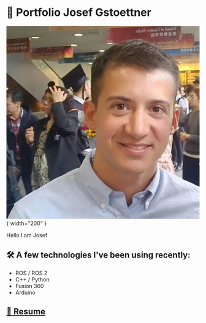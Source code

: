 # :rocket: Portfolio Josef Gstoettner

![profile picture](/images/Profilphoto.jpg){ width="200" }

Hello I am Josef

## :hammer_and_wrench: A few technologies I've been using recently:

* ROS / ROS 2
* C++ / Python
* Fusion 360
* Arduino

## [:page_facing_up: Resume](https://github.com/JosefGst/resume/blob/main/Resume_Gstoettner_J_2025.pdf)
